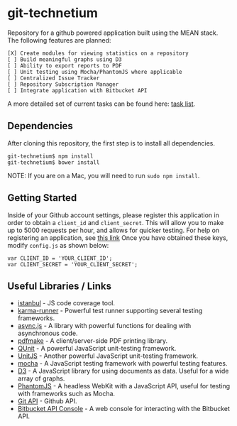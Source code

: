 git-technetium
==============

Repository for a github powered application built using the MEAN stack. The following features are planned:

    [X] Create modules for viewing statistics on a repository 
    [ ] Build meaningful graphs using D3 
    [ ] Ability to export reports to PDF
    [ ] Unit testing using Mocha/PhantomJS where applicable
    [ ] Centralized Issue Tracker
    [ ] Repository Subscription Manager
    [ ] Integrate application with Bitbucket API

A more detailed set of current tasks can be found here: [task list](https://github.com/DrkSephy/git-technetium/blob/master/notes/tasks.txt).


Dependencies
------------

After cloning this repository, the first step is to install all dependencies. 

    git-technetium$ npm install
    git-technetium$ bower install

NOTE: If you are on a Mac, you will need to run `sudo npm install`. 

Getting Started
---------------

Inside of your Github account settings, please register this application in order to obtain a 
`client_id` and `client_secret`. This will allow you to make up to 5000 requests per hour, and
allows for quicker testing. For help on registering an application, see [this link](http://docs.codenvy.com/register-a-github-application/) Once you have obtained these keys, modify `config.js` as shown below:

    var CLIENT_ID = 'YOUR_CLIENT_ID';
    var CLIENT_SECRET = 'YOUR_CLIENT_SECRET';

Useful Libraries / Links
------------------------

* [istanbul](https://github.com/gotwarlost/istanbul) - JS code coverage tool. 
* [karma-runner](https://github.com/karma-runner/karma) - Powerful test runner supporting several testing frameworks.
* [async.js](https://github.com/caolan/async) - A library with powerful functions for dealing with asynchronous code.
* [pdfmake](http://pdfmake.org/#/) - A client/server-side PDF printing library.
* [QUnit](http://qunitjs.com/) - A powerful JavaScript unit-testing framework.
* [UnitJS](http://unitjs.com/) - Another powerful JavaScript unit-testing framework. 
* [mocha](http://visionmedia.github.io/mocha/) - A JavaScript testing framework with powerful testing features. 
* [D3](http://d3js.org/) - A JavaScript library for using documents as data. Useful for a wide array of graphs.
* [PhantomJS](http://phantomjs.org/) - A headless WebKit with a JavaScript API, useful for testing with frameworks such as Mocha.
* [Git API](https://developer.github.com/v3/) - Github API.
* [Bitbucket API Console](http://restbrowser.bitbucket.org/) - A web console for interacting with the Bitbucket API.


